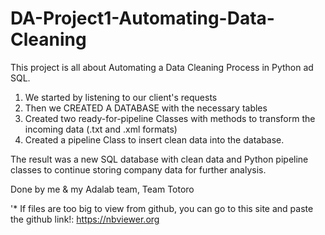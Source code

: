 # DA-Project1-Automating-Data-Cleaning

This project is all about Automating a Data Cleaning Process in Python ad SQL.

1. We started by listening to our client's requests
2. Then we CREATED A DATABASE with the necessary tables 
3. Created two ready-for-pipeline Classes with methods to transform the incoming data (.txt and .xml formats)
4. Created a pipeline Class to insert clean data into the database.

The result was a new SQL database with clean data and Python pipeline classes to continue storing company data for further analysis.

Done by me & my Adalab team, Team Totoro

'* If files are too big to view from github, you can go to this site and paste the github link!: https://nbviewer.org
